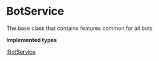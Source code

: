 # BotService

The base class that contains features common for all bots

**Implemented types**

[IBotService](/types/Interfaces/IBotService.md)
